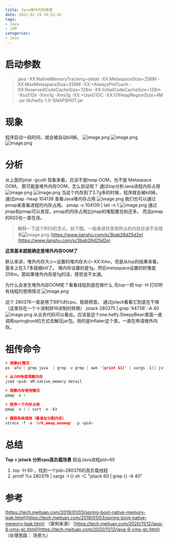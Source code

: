 ```yaml
---
title: Java堆外内存排查
date: 2022-02-19 19:52:32
tags:
- Java
- JVM
categories:
- Java
---
```

<meta name="referrer" content="no-referrer" />
<!-- more -->

# 启动参数
> java -XX:NativeMemoryTracking=detail -XX:MetaspaceSize=256M -XX:MaxMetaspaceSize=256M -XX:+AlwaysPreTouch -XX:ReservedCodeCacheSize=128m -XX:InitialCodeCacheSize=128m -Xss512k -Xmx1g -Xms1g -XX:+UseG1GC -XX:G1HeapRegionSize=4M -jar lib/helfy-1.0-SNAPSHOT.jar

# 现象
程序启动一段时间，就会被自动kill掉。
![image.png](https://cdn.nlark.com/yuque/0/2022/png/21760570/1642827852635-6811ba84-1bc6-45c1-a2cb-29ac69e21438.png#clientId=u8a31b6cc-a918-4&crop=0&crop=0&crop=1&crop=1&from=paste&height=29&id=ucc172fe5&margin=%5Bobject%20Object%5D&name=image.png&originHeight=29&originWidth=113&originalType=binary&ratio=1&rotation=0&showTitle=false&size=2239&status=done&style=none&taskId=ud0035b56-0fee-458a-9bfc-05ba8b1ef43&title=&width=113)
![image.png](https://cdn.nlark.com/yuque/0/2022/png/21760570/1642828201933-ba8b0306-9faf-45f0-a94f-bf22fdaf4cff.png#clientId=u8a31b6cc-a918-4&crop=0&crop=0&crop=1&crop=1&from=paste&height=682&id=ubeabec97&margin=%5Bobject%20Object%5D&name=image.png&originHeight=682&originWidth=671&originalType=binary&ratio=1&rotation=0&showTitle=false&size=121957&status=done&style=none&taskId=u5552601d-8cb0-40da-865c-d20933a96a1&title=&width=671)
![image.png](https://cdn.nlark.com/yuque/0/2022/png/21760570/1642828352885-5f8dada5-a939-4832-bd19-fd540e6410fd.png#clientId=u8a31b6cc-a918-4&crop=0&crop=0&crop=1&crop=1&from=paste&height=466&id=u2410ff95&margin=%5Bobject%20Object%5D&name=image.png&originHeight=466&originWidth=657&originalType=binary&ratio=1&rotation=0&showTitle=false&size=89919&status=done&style=none&taskId=u656ab374-bb55-4139-878d-1a45f4c6f8a&title=&width=657)


# 分析
从上面的jstat -gcutil 现象来看，应该不是heap OOM，也不是 Metaspace OOM。
那可能是堆外内存OOM，怎么验证呢？
通过top分析Java进程内存占用
![image.png](https://cdn.nlark.com/yuque/0/2022/png/21760570/1642828527772-0c64e15c-a1d5-497a-8c07-e6da7c5d5205.png#clientId=u8a31b6cc-a918-4&crop=0&crop=0&crop=1&crop=1&from=paste&height=81&id=u0d3b34e2&margin=%5Bobject%20Object%5D&name=image.png&originHeight=81&originWidth=670&originalType=binary&ratio=1&rotation=0&showTitle=false&size=12631&status=done&style=none&taskId=u54e9556f-1c28-4a90-911c-dfa7af4920a&title=&width=670)
![image.png](https://cdn.nlark.com/yuque/0/2022/png/21760570/1642828550191-42e4e508-3d97-44f0-b832-344558fd1625.png#clientId=u8a31b6cc-a918-4&crop=0&crop=0&crop=1&crop=1&from=paste&height=92&id=uf558c87b&margin=%5Bobject%20Object%5D&name=image.png&originHeight=92&originWidth=649&originalType=binary&ratio=1&rotation=0&showTitle=false&size=9624&status=done&style=none&taskId=u7e398639-8316-45b5-b269-e142192a3ed&title=&width=649)
当这个内存到了3.7g多的时候，程序就会被kill掉。
通过jmap -heap 104139 查看Java堆内存占用
![image.png](https://cdn.nlark.com/yuque/0/2022/png/21760570/1644927476318-4c8ee2fc-4443-410a-8cf7-3f965452a520.png#clientId=u93d2d44e-1b6e-4&crop=0&crop=0&crop=1&crop=1&from=paste&height=370&id=u9fc2d627&margin=%5Bobject%20Object%5D&name=image.png&originHeight=370&originWidth=524&originalType=binary&ratio=1&rotation=0&showTitle=false&size=52913&status=done&style=none&taskId=u74ad6a6e-01d6-4f3f-b768-dae110b52b6&title=&width=524)
我们也可以通过pmap来查看进程的内存占用。
pmap -x 104139 | tail -n 1 
![image.png](https://cdn.nlark.com/yuque/0/2022/png/21760570/1644927211273-50fd1b6c-d66c-4be7-af23-07e3e2fdc816.png#clientId=u93d2d44e-1b6e-4&crop=0&crop=0&crop=1&crop=1&from=paste&height=118&id=u42fb8cab&margin=%5Bobject%20Object%5D&name=image.png&originHeight=118&originWidth=599&originalType=binary&ratio=1&rotation=0&showTitle=false&size=23105&status=done&style=none&taskId=u84b8e90f-d513-43e1-ac72-f4205b55819&title=&width=599)
通过jmap和pmap可以发现，pmap的内存占用比jmap的堆配置总和还多。
而且pmap的RSS也一直在涨。
> 解释一下这个RSS的含义，如下图。一般来讲共享库所占的内存应该不会很多![image.png](https://cdn.nlark.com/yuque/0/2022/png/21760570/1644928351558-654bf212-807e-4ebe-b037-7b606848d6c8.png#clientId=u17dc34e6-6de1-4&crop=0&crop=0&crop=1&crop=1&from=paste&height=289&id=ubfaad7bd&margin=%5Bobject%20Object%5D&name=image.png&originHeight=289&originWidth=462&originalType=binary&ratio=1&rotation=0&showTitle=false&size=106819&status=done&style=none&taskId=u4fc87a58-0840-411b-9508-c3a48711e7f&title=&width=462)
> [https://www.jianshu.com/p/3bab26d25d2e](https://www.jianshu.com/p/3bab26d25d2e)

**这里基本就能确定是堆外内存OOM了**

默认来讲，堆外内存大小=设置的堆内存大小-XX:Xmx，但是从top的结果来看，基本上在3.7多就被kill了。
堆内存设置的是1g，然后metaspace设置的好像是256m。那如果堆外内存是1g的话，感觉说不太通。
​

为什么会发生堆外内存OOM呢？看看线程到底在做什么
先top一把
top -H 打印所有线程的使用情况
![image.png](https://cdn.nlark.com/yuque/0/2022/png/21760570/1644927940329-c771544a-8fd5-4bd0-8cd4-511820aa3dfb.png#clientId=u93d2d44e-1b6e-4&crop=0&crop=0&crop=1&crop=1&from=paste&height=135&id=u923b13b9&margin=%5Bobject%20Object%5D&name=image.png&originHeight=135&originWidth=633&originalType=binary&ratio=1&rotation=0&showTitle=false&size=27207&status=done&style=none&taskId=u21e69aaf-99a7-43d0-9249-b8cc923e8aa&title=&width=633)
​

这个 280376一直是用了88%的cpu，稳居榜首。
通过jstack看看它到底在干嘛（这里存在一个十进制转16进制的转换）
jstack 280375 | grep '44738' -A 40
![image.png](https://cdn.nlark.com/yuque/0/2022/png/21760570/1644928118445-ca02f40c-a09b-453f-bcbd-8fb8bb283004.png#clientId=u93d2d44e-1b6e-4&crop=0&crop=0&crop=1&crop=1&from=paste&height=550&id=uc657fca9&margin=%5Bobject%20Object%5D&name=image.png&originHeight=550&originWidth=921&originalType=binary&ratio=1&rotation=0&showTitle=false&size=145818&status=done&style=none&taskId=udbdc2561-7261-4e1a-ad42-486b226c711&title=&width=921)
从业务代码可以看出，应该是这个one.helfy.SleepyBean里面一直调用springboot的方式去解压jar包。用的是Inflater这个类，一直在申请堆外内存。
# 祖传命令
```c
# 观察GC情况
ps -afx | grep java  | grep -v grep | awk '{print $1}' | xargs -I{} jstat -gcutil {} 1s

# 从JVM角度观察内存
jcmd <pid> VM.native_memory detail

# 观察内存使用情况
pmap -x 1

# 排序一下内存占用
pmap -x 1 | sort -n -k3

# 跟踪系统调用（看谁在分配内存）
strace -f -e 'brk,mmap,munmap' -p <pid>
```
# 总结
**Top + jstack 分析cpu高负载场景**
假设Java进程pid=60

1. top -H 60 ，找到一个pid=280376的高负载线程
1. printf %x 280376 | xargs -I {} sh -C "jstack 60 | grep {}  -A 40"

# 参考
[https://tech.meituan.com/2019/01/03/spring-boot-native-memory-leak.html](https://tech.meituan.com/2019/01/03/spring-boot-native-memory-leak.html) （案例来源）
[https://tech.meituan.com/2020/11/12/java-9-cms-gc.html](https://tech.meituan.com/2020/11/12/java-9-cms-gc.html) （处理思路： 场景九）